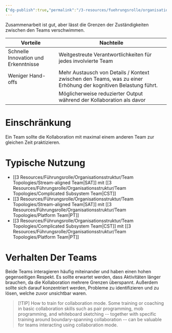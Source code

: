 ```yaml
---
{"dg-publish":true,"permalink":"/3-resources/fuehrungsrolle/organisationsstruktur/team-topologies/collaboration/","created":"2024-11-11T09:00:19.865+01:00","updated":"2024-04-28T16:47:39.475+02:00"}
---
```



Zusammenarbeit ist gut, aber lässt die Grenzen der Zuständigkeiten zwischen den Teams verschwimmen.

| Vorteile                             | Nachteile                                                                                                      |
| ------------------------------------ | -------------------------------------------------------------------------------------------------------------- |
| Schnelle Innovation und Erkenntnisse | Weitgestreute Verantwortlichkeiten für jedes involvierte Team                                                  |
| Weniger Hand-offs                    | Mehr Austausch von Details / Kontext zwischen den Teams, was zu einer Erhöhung der kognitiven Belastung führt. |
|                                      | Möglicherweise reduzierter Output während der Kollaboration als davor                                          |

# Einschränkung

Ein Team sollte die Kollaboration mit maximal einem anderen Team zur gleichen Zeit praktizieren.

# Typische Nutzung

- [[3 Resources/Führungsrolle/Organisationsstruktur/Team Topologies/Stream-aligned Team\|SAT]] mit [[3 Resources/Führungsrolle/Organisationsstruktur/Team Topologies/Complicated Subsystem Team\|CST]]
- [[3 Resources/Führungsrolle/Organisationsstruktur/Team Topologies/Stream-aligned Team\|SAT]] mit [[3 Resources/Führungsrolle/Organisationsstruktur/Team Topologies/Platform Team\|PT]]
- [[3 Resources/Führungsrolle/Organisationsstruktur/Team Topologies/Complicated Subsystem Team\|CST]] mit [[3 Resources/Führungsrolle/Organisationsstruktur/Team Topologies/Platform Team\|PT]]

# Verhalten Der Teams

Beide Teams interagieren häufig miteinander und haben einen hohen gegenseitigen Respekt. Es sollte erwartet werden, dass Aktivitäten länger brauchen, da die Kollaboration mehrere Grenzen überspannt. Außerdem sollte sich darauf konzentriert werden, Probleme zu identifizieren und zu lösen, welche zuvor unsichtbar waren.

> [!TIP] How to train for collaboration mode.
> Some training or coaching in basic collaboration skills such as pair programming, mob programming, and whiteboard sketching -- together with specific training around boundary-spanning collaboration -- can be valuable for teams interacting using collaboration mode.
